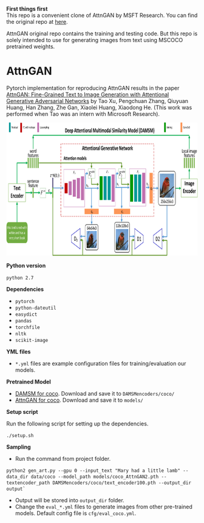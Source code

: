 **First things first**  
This repo is a convenient clone of AttnGAN by MSFT Research. You can find the original repo at [here](https://github.com/taoxugit/AttnGAN.git). 

AttnGAN original repo contains the training and testing code. But this repo is solely intended to use for generating images from text using MSCOCO pretrained weights. 

# AttnGAN

Pytorch implementation for reproducing AttnGAN results in the paper [AttnGAN: Fine-Grained Text to Image Generation
with Attentional Generative Adversarial Networks](http://openaccess.thecvf.com/content_cvpr_2018/papers/Xu_AttnGAN_Fine-Grained_Text_CVPR_2018_paper.pdf) by Tao Xu, Pengchuan Zhang, Qiuyuan Huang, Han Zhang, Zhe Gan, Xiaolei Huang, Xiaodong He. (This work was performed when Tao was an intern with Microsoft Research). 

<img src="framework.png" width="900px" height="350px"/>


**Python version**

`python 2.7`

**Dependencies**

- `pytorch`
- `python-dateutil`
- `easydict`
- `pandas`
- `torchfile`
- `nltk`
- `scikit-image`

**YML files**
- `*.yml` files are example configuration files for training/evaluation our models.


**Pretrained Model**
- [DAMSM for coco](https://drive.google.com/open?id=1zIrXCE9F6yfbEJIbNP5-YrEe2pZcPSGJ). Download and save it to `DAMSMencoders/coco/`
- [AttnGAN for coco](https://drive.google.com/open?id=1i9Xkg9nU74RAvkcqKE-rJYhjvzKAMnCi). Download and save it to `models/`

**Setup script**

Run the following script for setting up the dependencies.

```
./setup.sh
```

**Sampling**
- Run the command from project folder.
```
python2 gen_art.py --gpu 0 --input_text "Mary had a little lamb" --data_dir data/coco --model_path models/coco_AttnGAN2.pth --textencoder_path DAMSMencoders/coco/text_encoder100.pth --output_dir output` 
```
- Output will be stored into `output_dir` folder. 
- Change the `eval_*.yml` files to generate images from other pre-trained models. Default config file is `cfg/eval_coco.yml`. 

